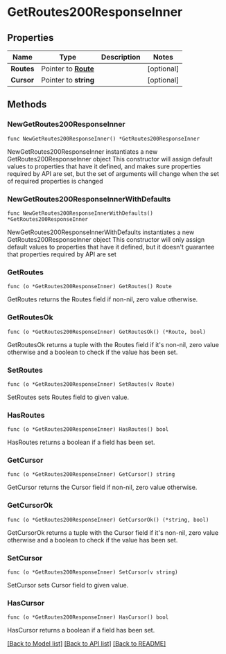 # GetRoutes200ResponseInner

## Properties

Name | Type | Description | Notes
------------ | ------------- | ------------- | -------------
**Routes** | Pointer to [**Route**](Route.md) |  | [optional] 
**Cursor** | Pointer to **string** |  | [optional] 

## Methods

### NewGetRoutes200ResponseInner

`func NewGetRoutes200ResponseInner() *GetRoutes200ResponseInner`

NewGetRoutes200ResponseInner instantiates a new GetRoutes200ResponseInner object
This constructor will assign default values to properties that have it defined,
and makes sure properties required by API are set, but the set of arguments
will change when the set of required properties is changed

### NewGetRoutes200ResponseInnerWithDefaults

`func NewGetRoutes200ResponseInnerWithDefaults() *GetRoutes200ResponseInner`

NewGetRoutes200ResponseInnerWithDefaults instantiates a new GetRoutes200ResponseInner object
This constructor will only assign default values to properties that have it defined,
but it doesn't guarantee that properties required by API are set

### GetRoutes

`func (o *GetRoutes200ResponseInner) GetRoutes() Route`

GetRoutes returns the Routes field if non-nil, zero value otherwise.

### GetRoutesOk

`func (o *GetRoutes200ResponseInner) GetRoutesOk() (*Route, bool)`

GetRoutesOk returns a tuple with the Routes field if it's non-nil, zero value otherwise
and a boolean to check if the value has been set.

### SetRoutes

`func (o *GetRoutes200ResponseInner) SetRoutes(v Route)`

SetRoutes sets Routes field to given value.

### HasRoutes

`func (o *GetRoutes200ResponseInner) HasRoutes() bool`

HasRoutes returns a boolean if a field has been set.

### GetCursor

`func (o *GetRoutes200ResponseInner) GetCursor() string`

GetCursor returns the Cursor field if non-nil, zero value otherwise.

### GetCursorOk

`func (o *GetRoutes200ResponseInner) GetCursorOk() (*string, bool)`

GetCursorOk returns a tuple with the Cursor field if it's non-nil, zero value otherwise
and a boolean to check if the value has been set.

### SetCursor

`func (o *GetRoutes200ResponseInner) SetCursor(v string)`

SetCursor sets Cursor field to given value.

### HasCursor

`func (o *GetRoutes200ResponseInner) HasCursor() bool`

HasCursor returns a boolean if a field has been set.


[[Back to Model list]](../README.md#documentation-for-models) [[Back to API list]](../README.md#documentation-for-api-endpoints) [[Back to README]](../README.md)


